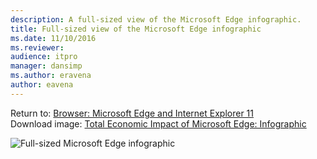 ```yaml
---
description: A full-sized view of the Microsoft Edge infographic.
title: Full-sized view of the Microsoft Edge infographic
ms.date: 11/10/2016
ms.reviewer: 
audience: itpromanager: dansimp
ms.author: eravena
author: eavena
---
```


Return to: [Browser: Microsoft Edge and Internet Explorer 11](enterprise-guidance-using-microsoft-edge-and-ie11.md)<br>
Download image: [Total Economic Impact of Microsoft Edge: Infographic](https://www.microsoft.com/download/details.aspx?id=53892)

![Full-sized Microsoft Edge infographic](images/img-microsoft-edge-infographic-lg.png)

